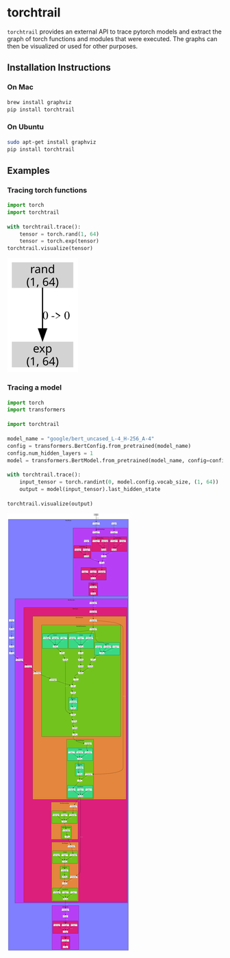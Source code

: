 # torchtrail

`torchtrail` provides an external API to trace pytorch models and extract the graph of torch functions and modules that were executed. The graphs can then be visualized or used for other purposes.

## Installation Instructions

### On Mac
```bash
brew install graphviz
pip install torchtrail
```

### On Ubuntu
```bash
sudo apt-get install graphviz
pip install torchtrail
```

## Examples

### Tracing torch functions
```python
import torch
import torchtrail

with torchtrail.trace():
    tensor = torch.rand(1, 64)
    tensor = torch.exp(tensor)
torchtrail.visualize(tensor)
```
![](https://raw.githubusercontent.com/arakhmati/torchtrail/main/docs/images/exp.svg)


### Tracing a model
```python
import torch
import transformers

import torchtrail

model_name = "google/bert_uncased_L-4_H-256_A-4"
config = transformers.BertConfig.from_pretrained(model_name)
config.num_hidden_layers = 1
model = transformers.BertModel.from_pretrained(model_name, config=config).eval()

with torchtrail.trace():
    input_tensor = torch.randint(0, model.config.vocab_size, (1, 64))
    output = model(input_tensor).last_hidden_state

torchtrail.visualize(output)
```

![](https://raw.githubusercontent.com/arakhmati/torchtrail/main/docs/images/bert.svg)